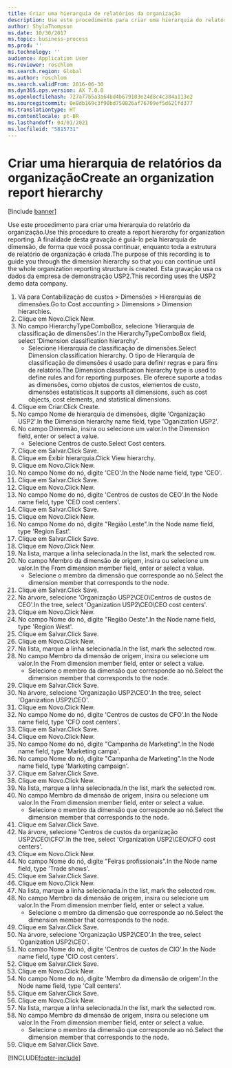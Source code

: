 ```yaml
---
title: Criar uma hierarquia de relatórios da organização
description: Use este procedimento para criar uma hierarquia do relatório da organização.
author: ShylaThompson
ms.date: 10/30/2017
ms.topic: business-process
ms.prod: ''
ms.technology: ''
audience: Application User
ms.reviewer: roschlom
ms.search.region: Global
ms.author: roschlom
ms.search.validFrom: 2016-06-30
ms.dyn365.ops.version: AX 7.0.0
ms.openlocfilehash: 727a77b5a3a64bd4b679103e24d8c4c384a113e2
ms.sourcegitcommit: 0e8db169c3f90bd750826af76709ef5d621fd377
ms.translationtype: HT
ms.contentlocale: pt-BR
ms.lasthandoff: 04/01/2021
ms.locfileid: "5815731"
---
```

# <a name="create-an-organization-report-hierarchy"></a><span data-ttu-id="b60ec-103">Criar uma hierarquia de relatórios da organização</span><span class="sxs-lookup"><span data-stu-id="b60ec-103">Create an organization report hierarchy</span></span>

[!include [banner](../../includes/banner.md)]

<span data-ttu-id="b60ec-104">Use este procedimento para criar uma hierarquia do relatório da organização.</span><span class="sxs-lookup"><span data-stu-id="b60ec-104">Use this procedure to create a report hierarchy for organization reporting.</span></span> <span data-ttu-id="b60ec-105">A finalidade desta gravação é guiá-lo pela hierarquia de dimensão, de forma que você possa continuar, enquanto toda a estrutura de relatório de organização é criada.</span><span class="sxs-lookup"><span data-stu-id="b60ec-105">The purpose of this recording is to guide you through the dimension hierarchy so that you can continue until the whole organization reporting structure is created.</span></span> <span data-ttu-id="b60ec-106">Esta gravação usa os dados da empresa de demonstração USP2.</span><span class="sxs-lookup"><span data-stu-id="b60ec-106">This recording uses the USP2 demo data company.</span></span>

1. <span data-ttu-id="b60ec-107">Vá para Contabilização de custos > Dimensões > Hierarquias de dimensões.</span><span class="sxs-lookup"><span data-stu-id="b60ec-107">Go to Cost accounting > Dimensions > Dimension hierarchies.</span></span>
2. <span data-ttu-id="b60ec-108">Clique em Novo.</span><span class="sxs-lookup"><span data-stu-id="b60ec-108">Click New.</span></span>
3. <span data-ttu-id="b60ec-109">No campo HierarchyTypeComboBox, selecione 'Hierarquia de classificação de dimensões'.</span><span class="sxs-lookup"><span data-stu-id="b60ec-109">In the HierarchyTypeComboBox field, select 'Dimension classification hierarchy'.</span></span>
    * <span data-ttu-id="b60ec-110">Selecione Hierarquia de classificação de dimensões.</span><span class="sxs-lookup"><span data-stu-id="b60ec-110">Select Dimension classification hierarchy.</span></span> <span data-ttu-id="b60ec-111">O tipo de Hierarquia de classificação de dimensões é usado para definir regras e para fins de relatório.</span><span class="sxs-lookup"><span data-stu-id="b60ec-111">The Dimension classification hierarchy type is used to define rules and for reporting purposes.</span></span> <span data-ttu-id="b60ec-112">Ele oferece suporte a todas as dimensões, como objetos de custos, elementos de custo, dimensões estatísticas.</span><span class="sxs-lookup"><span data-stu-id="b60ec-112">It supports all dimensions, such as cost objects, cost elements, and statistical dimensions.</span></span>  
4. <span data-ttu-id="b60ec-113">Clique em Criar.</span><span class="sxs-lookup"><span data-stu-id="b60ec-113">Click Create.</span></span>
5. <span data-ttu-id="b60ec-114">No campo Nome de hierarquia de dimensões, digite 'Organização USP2'.</span><span class="sxs-lookup"><span data-stu-id="b60ec-114">In the Dimension hierarchy name field, type 'Oganization USP2'.</span></span>
6. <span data-ttu-id="b60ec-115">No campo Dimensão, insira ou selecione um valor.</span><span class="sxs-lookup"><span data-stu-id="b60ec-115">In the Dimension field, enter or select a value.</span></span>
    * <span data-ttu-id="b60ec-116">Selecione Centros de custo.</span><span class="sxs-lookup"><span data-stu-id="b60ec-116">Select Cost centers.</span></span>  
7. <span data-ttu-id="b60ec-117">Clique em Salvar.</span><span class="sxs-lookup"><span data-stu-id="b60ec-117">Click Save.</span></span>
8. <span data-ttu-id="b60ec-118">Clique em Exibir hierarquia.</span><span class="sxs-lookup"><span data-stu-id="b60ec-118">Click View hierarchy.</span></span>
9. <span data-ttu-id="b60ec-119">Clique em Novo.</span><span class="sxs-lookup"><span data-stu-id="b60ec-119">Click New.</span></span>
10. <span data-ttu-id="b60ec-120">No campo Nome do nó, digite 'CEO'.</span><span class="sxs-lookup"><span data-stu-id="b60ec-120">In the Node name field, type 'CEO'.</span></span>
11. <span data-ttu-id="b60ec-121">Clique em Salvar.</span><span class="sxs-lookup"><span data-stu-id="b60ec-121">Click Save.</span></span>
12. <span data-ttu-id="b60ec-122">Clique em Novo.</span><span class="sxs-lookup"><span data-stu-id="b60ec-122">Click New.</span></span>
13. <span data-ttu-id="b60ec-123">No campo Nome do nó, digite 'Centros de custos de CEO'.</span><span class="sxs-lookup"><span data-stu-id="b60ec-123">In the Node name field, type 'CEO cost centers'.</span></span>
14. <span data-ttu-id="b60ec-124">Clique em Salvar.</span><span class="sxs-lookup"><span data-stu-id="b60ec-124">Click Save.</span></span>
15. <span data-ttu-id="b60ec-125">Clique em Novo.</span><span class="sxs-lookup"><span data-stu-id="b60ec-125">Click New.</span></span>
16. <span data-ttu-id="b60ec-126">No campo Nome do nó, digite "Região Leste".</span><span class="sxs-lookup"><span data-stu-id="b60ec-126">In the Node name field, type 'Region East'.</span></span>
17. <span data-ttu-id="b60ec-127">Clique em Salvar.</span><span class="sxs-lookup"><span data-stu-id="b60ec-127">Click Save.</span></span>
18. <span data-ttu-id="b60ec-128">Clique em Novo.</span><span class="sxs-lookup"><span data-stu-id="b60ec-128">Click New.</span></span>
19. <span data-ttu-id="b60ec-129">Na lista, marque a linha selecionada.</span><span class="sxs-lookup"><span data-stu-id="b60ec-129">In the list, mark the selected row.</span></span>
20. <span data-ttu-id="b60ec-130">No campo Membro da dimensão de origem, insira ou selecione um valor.</span><span class="sxs-lookup"><span data-stu-id="b60ec-130">In the From dimension member field, enter or select a value.</span></span>
    * <span data-ttu-id="b60ec-131">Selecione o membro da dimensão que corresponde ao nó.</span><span class="sxs-lookup"><span data-stu-id="b60ec-131">Select the dimension member that corresponds to the node.</span></span>  
21. <span data-ttu-id="b60ec-132">Clique em Salvar.</span><span class="sxs-lookup"><span data-stu-id="b60ec-132">Click Save.</span></span>
22. <span data-ttu-id="b60ec-133">Na árvore, selecione 'Organização USP2\CEO\Centros de custos de CEO'.</span><span class="sxs-lookup"><span data-stu-id="b60ec-133">In the tree, select 'Oganization USP2\CEO\CEO cost centers'.</span></span>
23. <span data-ttu-id="b60ec-134">Clique em Novo.</span><span class="sxs-lookup"><span data-stu-id="b60ec-134">Click New.</span></span>
24. <span data-ttu-id="b60ec-135">No campo Nome do nó, digite "Região Oeste".</span><span class="sxs-lookup"><span data-stu-id="b60ec-135">In the Node name field, type 'Region West'.</span></span>
25. <span data-ttu-id="b60ec-136">Clique em Salvar.</span><span class="sxs-lookup"><span data-stu-id="b60ec-136">Click Save.</span></span>
26. <span data-ttu-id="b60ec-137">Clique em Novo.</span><span class="sxs-lookup"><span data-stu-id="b60ec-137">Click New.</span></span>
27. <span data-ttu-id="b60ec-138">Na lista, marque a linha selecionada.</span><span class="sxs-lookup"><span data-stu-id="b60ec-138">In the list, mark the selected row.</span></span>
28. <span data-ttu-id="b60ec-139">No campo Membro da dimensão de origem, insira ou selecione um valor.</span><span class="sxs-lookup"><span data-stu-id="b60ec-139">In the From dimension member field, enter or select a value.</span></span>
    * <span data-ttu-id="b60ec-140">Selecione o membro da dimensão que corresponde ao nó.</span><span class="sxs-lookup"><span data-stu-id="b60ec-140">Select the dimension member that corresponds to the node.</span></span>  
29. <span data-ttu-id="b60ec-141">Clique em Salvar.</span><span class="sxs-lookup"><span data-stu-id="b60ec-141">Click Save.</span></span>
30. <span data-ttu-id="b60ec-142">Na árvore, selecione 'Organização USP2\CEO'.</span><span class="sxs-lookup"><span data-stu-id="b60ec-142">In the tree, select 'Oganization USP2\CEO'.</span></span>
31. <span data-ttu-id="b60ec-143">Clique em Novo.</span><span class="sxs-lookup"><span data-stu-id="b60ec-143">Click New.</span></span>
32. <span data-ttu-id="b60ec-144">No campo Nome do nó, digite 'Centros de custos de CFO'.</span><span class="sxs-lookup"><span data-stu-id="b60ec-144">In the Node name field, type 'CFO cost centers'.</span></span>
33. <span data-ttu-id="b60ec-145">Clique em Salvar.</span><span class="sxs-lookup"><span data-stu-id="b60ec-145">Click Save.</span></span>
34. <span data-ttu-id="b60ec-146">Clique em Novo.</span><span class="sxs-lookup"><span data-stu-id="b60ec-146">Click New.</span></span>
35. <span data-ttu-id="b60ec-147">No campo Nome do nó, digite "Campanha de Marketing".</span><span class="sxs-lookup"><span data-stu-id="b60ec-147">In the Node name field, type 'Marketing campa'.</span></span>
36. <span data-ttu-id="b60ec-148">No campo Nome do nó, digite "Campanha de Marketing".</span><span class="sxs-lookup"><span data-stu-id="b60ec-148">In the Node name field, type 'Marketing campaign'.</span></span>
37. <span data-ttu-id="b60ec-149">Clique em Salvar.</span><span class="sxs-lookup"><span data-stu-id="b60ec-149">Click Save.</span></span>
38. <span data-ttu-id="b60ec-150">Clique em Novo.</span><span class="sxs-lookup"><span data-stu-id="b60ec-150">Click New.</span></span>
39. <span data-ttu-id="b60ec-151">Na lista, marque a linha selecionada.</span><span class="sxs-lookup"><span data-stu-id="b60ec-151">In the list, mark the selected row.</span></span>
40. <span data-ttu-id="b60ec-152">No campo Membro da dimensão de origem, insira ou selecione um valor.</span><span class="sxs-lookup"><span data-stu-id="b60ec-152">In the From dimension member field, enter or select a value.</span></span>
    * <span data-ttu-id="b60ec-153">Selecione o membro da dimensão que corresponde ao nó.</span><span class="sxs-lookup"><span data-stu-id="b60ec-153">Select the dimension member that corresponds to the node.</span></span>  
41. <span data-ttu-id="b60ec-154">Clique em Salvar.</span><span class="sxs-lookup"><span data-stu-id="b60ec-154">Click Save.</span></span>
42. <span data-ttu-id="b60ec-155">Na árvore, selecione 'Centros de custos da organização USP2\CEO\CFO'.</span><span class="sxs-lookup"><span data-stu-id="b60ec-155">In the tree, select 'Organization USP2\CEO\CFO cost centers'.</span></span>
43. <span data-ttu-id="b60ec-156">Clique em Novo.</span><span class="sxs-lookup"><span data-stu-id="b60ec-156">Click New.</span></span>
44. <span data-ttu-id="b60ec-157">No campo Nome do nó, digite "Feiras profissionais".</span><span class="sxs-lookup"><span data-stu-id="b60ec-157">In the Node name field, type 'Trade shows'.</span></span>
45. <span data-ttu-id="b60ec-158">Clique em Salvar.</span><span class="sxs-lookup"><span data-stu-id="b60ec-158">Click Save.</span></span>
46. <span data-ttu-id="b60ec-159">Clique em Novo.</span><span class="sxs-lookup"><span data-stu-id="b60ec-159">Click New.</span></span>
47. <span data-ttu-id="b60ec-160">Na lista, marque a linha selecionada.</span><span class="sxs-lookup"><span data-stu-id="b60ec-160">In the list, mark the selected row.</span></span>
48. <span data-ttu-id="b60ec-161">No campo Membro da dimensão de origem, insira ou selecione um valor.</span><span class="sxs-lookup"><span data-stu-id="b60ec-161">In the From dimension member field, enter or select a value.</span></span>
    * <span data-ttu-id="b60ec-162">Selecione o membro da dimensão que corresponde ao nó.</span><span class="sxs-lookup"><span data-stu-id="b60ec-162">Select the dimension member that corresponds to the node.</span></span>  
49. <span data-ttu-id="b60ec-163">Clique em Salvar.</span><span class="sxs-lookup"><span data-stu-id="b60ec-163">Click Save.</span></span>
50. <span data-ttu-id="b60ec-164">Na árvore, selecione 'Organização USP2\CEO'.</span><span class="sxs-lookup"><span data-stu-id="b60ec-164">In the tree, select 'Oganization USP2\CEO'.</span></span>
51. <span data-ttu-id="b60ec-165">No campo Nome do nó, digite 'Centros de custos de CIO'.</span><span class="sxs-lookup"><span data-stu-id="b60ec-165">In the Node name field, type 'CIO cost centers'.</span></span>
52. <span data-ttu-id="b60ec-166">Clique em Salvar.</span><span class="sxs-lookup"><span data-stu-id="b60ec-166">Click Save.</span></span>
53. <span data-ttu-id="b60ec-167">Clique em Novo.</span><span class="sxs-lookup"><span data-stu-id="b60ec-167">Click New.</span></span>
54. <span data-ttu-id="b60ec-168">No campo Nome do nó, digite 'Membro da dimensão de origem'.</span><span class="sxs-lookup"><span data-stu-id="b60ec-168">In the Node name field, type 'Call centers'.</span></span>
55. <span data-ttu-id="b60ec-169">Clique em Salvar.</span><span class="sxs-lookup"><span data-stu-id="b60ec-169">Click Save.</span></span>
56. <span data-ttu-id="b60ec-170">Clique em Novo.</span><span class="sxs-lookup"><span data-stu-id="b60ec-170">Click New.</span></span>
57. <span data-ttu-id="b60ec-171">Na lista, marque a linha selecionada.</span><span class="sxs-lookup"><span data-stu-id="b60ec-171">In the list, mark the selected row.</span></span>
58. <span data-ttu-id="b60ec-172">No campo Membro da dimensão de origem, insira ou selecione um valor.</span><span class="sxs-lookup"><span data-stu-id="b60ec-172">In the From dimension member field, enter or select a value.</span></span>
    * <span data-ttu-id="b60ec-173">Selecione o membro da dimensão que corresponde ao nó.</span><span class="sxs-lookup"><span data-stu-id="b60ec-173">Select the dimension member that corresponds to the node.</span></span>  
59. <span data-ttu-id="b60ec-174">Clique em Salvar.</span><span class="sxs-lookup"><span data-stu-id="b60ec-174">Click Save.</span></span>



[!INCLUDE[footer-include](../../../includes/footer-banner.md)]